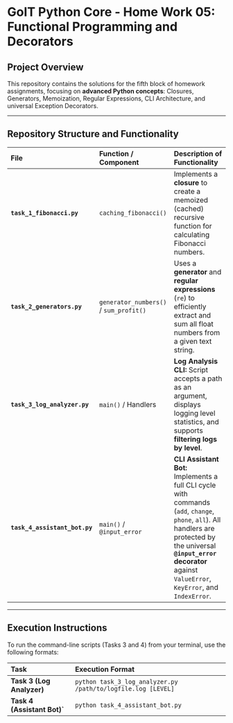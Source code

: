 # GoIT Python Core - Home Work 05: Functional Programming and Decorators

## Project Overview 

This repository contains the solutions for the fifth block of homework assignments, focusing on **advanced Python concepts**: Closures, Generators, Memoization, Regular Expressions, CLI Architecture, and universal Exception Decorators.

---

## Repository Structure and Functionality 

| File | Function / Component | Description of Functionality |
| :--- | :--- | :--- |
| **`task_1_fibonacci.py`** | `caching_fibonacci()` | Implements a **closure** to create a memoized (cached) recursive function for calculating Fibonacci numbers. |
| **`task_2_generators.py`** | `generator_numbers()` / `sum_profit()` | Uses a **generator** and **regular expressions** (`re`) to efficiently extract and sum all float numbers from a given text string. |
| **`task_3_log_analyzer.py`** | `main()` / Handlers | **Log Analysis CLI:** Script accepts a path as an argument, displays logging level statistics, and supports **filtering logs by level**. |
| **`task_4_assistant_bot.py`** | `main()` / `@input_error` | **CLI Assistant Bot:** Implements a full CLI cycle with commands (`add`, `change`, `phone`, `all`). All handlers are protected by the universal **`@input_error` decorator** against `ValueError`, `KeyError`, and `IndexError`. |

---

## Execution Instructions
To run the command-line scripts (Tasks 3 and 4) from your terminal, use the following formats:

| Task | Execution Format |
| :--- | :--- |
| **Task 3 (Log Analyzer)** | `python task_3_log_analyzer.py /path/to/logfile.log [LEVEL]` |
| **Task 4 (Assistant Bot)`** | `python task_4_assistant_bot.py` |